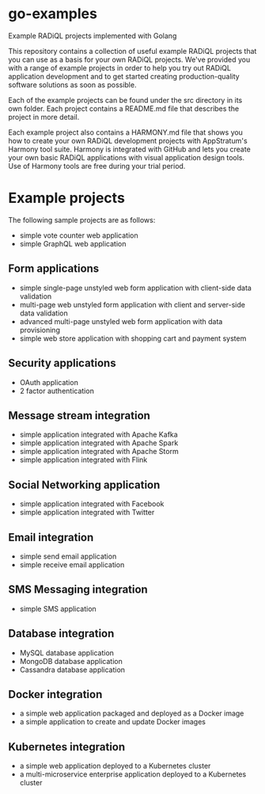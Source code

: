 # go-examples
Example RADiQL projects implemented with Golang

This repository contains a collection of useful example RADiQL projects that you can use as a basis for your own RADiQL projects. We've provided you with a range of example projects in order to help you try out RADiQL application development and to get started creating production-quality software solutions as soon as possible.

Each of the example projects can be found under the src directory in its own folder. Each project contains a README.md file that describes the project in more detail. 

Each example project also contains a HARMONY.md file that shows you how to create your own RADiQL development projects with AppStratum's Harmony tool suite. Harmony is integrated with GitHub and lets you create your own basic RADiQL applications with visual application design tools. Use of Harmony tools are free during your trial period.

# Example projects

The following sample projects are as follows:

- simple vote counter web application
- simple GraphQL web application

## Form applications

- simple single-page unstyled web form application with client-side data validation
- multi-page web unstyled form application with client and server-side data validation
- advanced multi-page unstyled web form application with data provisioning
- simple web store application with shopping cart and payment system

## Security applications

- OAuth application
- 2 factor authentication

## Message stream integration

- simple application integrated with Apache Kafka
- simple application integrated with Apache Spark
- simple application integrated with Apache Storm
- simple application integrated with Flink

## Social Networking application

- simple application integrated with Facebook
- simple application integrated with Twitter

## Email integration

- simple send email application
- simple receive email application

## SMS Messaging integration

- simple SMS application

## Database integration

- MySQL database application
- MongoDB database application
- Cassandra database application

## Docker integration

- a simple web application packaged and deployed as a Docker image
- a simple application to create and update Docker images

## Kubernetes integration

- a simple web application deployed to a Kubernetes cluster
- a multi-microservice enterprise application deployed to a Kubernetes cluster

